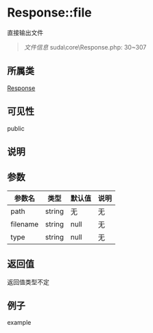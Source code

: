 # Response::file
 直接输出文件
> *文件信息* suda\core\Response.php: 30~307
## 所属类 

[Response](../Response.md)

## 可见性

  public  
## 说明



## 参数

| 参数名 | 类型 | 默认值 | 说明 |
|--------|-----|-------|-------|
| path |  string | 无 | 无 |
| filename |  string | null | 无 |
| type |  string | null | 无 |

## 返回值
返回值类型不定

## 例子

example